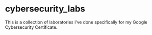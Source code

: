# cybersecurity_labs

This is a collection of laboratories I've done specifically for my Google Cybersecurity Certificate.
